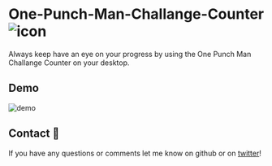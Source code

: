 # One-Punch-Man-Challange-Counter ![icon](https://github.com/Rhatalin/One-Punch-Man-Challange-Counter/blob/master/SaitamaChallangeCounter/Images/OPM_face_64.png)
Always keep have an eye on your progress by using the One Punch Man Challange Counter on your desktop.

## Demo

![demo](https://github.com/Rhatalin/One-Punch-Man-Challange-Counter/blob/master/SaitamaChallangeCounter/Images/Example_OnDesktop.PNG)

## Contact :card_index:

If you have any questions or comments let me know on github or on [twitter](https://twitter.com/Rhatalin)!
